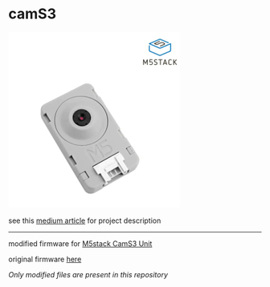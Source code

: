 # camS3

![CamS3](https://github.com/pabou38/camS3/blob/main/CamS3.png)

see this [medium article](https://pboudalier.medium.com/this-camera-never-sleeps-8ed9496fb363) for project description

---

modified firmware for [M5stack CamS3 Unit](https://shop.m5stack.com/products/unit-cams3-wi-fi-camera-ov2640)

original firmware [here](https://github.com/m5stack/UnitCamS3-UserDemo)

*Only modified files are present in this repository*
